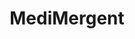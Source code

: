 ---
title: "MediMergent"
image: "/img/solutions/fluent/MediMergent.jpg"
type: "medigy-clients"
weight: 6
---